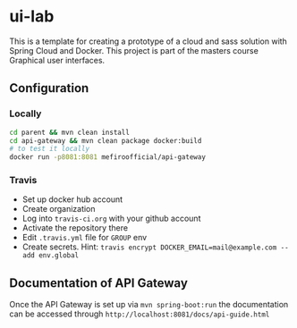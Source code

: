 # ui-lab
This is a template for creating a prototype of a cloud and sass solution with Spring Cloud and Docker. 
This project is part of the masters course Graphical user interfaces.

## Configuration
### Locally
```bash
cd parent && mvn clean install
cd api-gateway && mvn clean package docker:build
# to test it locally
docker run -p8081:8081 mefiroofficial/api-gateway
```

### Travis
- Set up docker hub account
- Create organization
- Log into  `travis-ci.org` with your github account
- Activate the repository there
- Edit `.travis.yml` file for `GROUP` env
- Create secrets. Hint: `travis encrypt DOCKER_EMAIL=mail@example.com --add env.global`

## Documentation of API Gateway
Once the API Gateway is set up via `mvn spring-boot:run` the documentation
can be accessed through `http://localhost:8081/docs/api-guide.html`